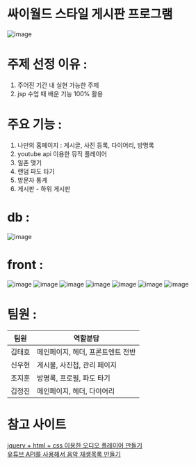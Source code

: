 # 싸이월드 스타일 게시판 프로그램 

![image](https://user-images.githubusercontent.com/30681841/146957822-e1283865-fa68-40f6-858b-d6a2a6610689.png)


# 주제 선정 이유 : 

1. 주어진 기간 내 실현 가능한 주제
2. jsp 수업 때 배운 기능 100% 활용

# 주요 기능 : 

1. 나만의 홈페이지 : 게시글, 사진 등록, 다이어리, 방명록 
2. youtube api 이용한 뮤직 플레이어
3. 일촌 맺기
4. 랜덤 파도 타기
5. 방문자 통계 
6. 게시판 - 하위 게시판


# db : 
![image](https://user-images.githubusercontent.com/30681841/147026277-43c29bf5-22df-48c0-9b4d-7e28ebf9100f.png)

# front : 
![image](https://user-images.githubusercontent.com/30681841/146956318-b92a322e-a44e-4814-88a2-274f0d8481e5.png)
![image](https://user-images.githubusercontent.com/30681841/146957186-946f5be4-f2d4-4c7d-a7d7-0c0b1609f66f.png)
![image](https://user-images.githubusercontent.com/30681841/146957216-4e5074d8-bf69-4f2a-a68f-290d2ca65d43.png)
![image](https://user-images.githubusercontent.com/30681841/146957265-f0f52806-8c33-4199-8cc7-cff9d22df0b8.png)
![image](https://user-images.githubusercontent.com/30681841/146957338-ad77fa70-1687-48ba-81d2-a8013bb3bd1c.png)
![image](https://user-images.githubusercontent.com/30681841/146957359-f49e9b20-3f2f-433c-8df2-cc5b6e2eba2e.png)
![image](https://user-images.githubusercontent.com/30681841/146957376-ee86e44c-6296-4c60-bd7d-b8e60d742955.png)

# 팀원 : 

팀원 | 역할분담 |
--- | --- |
김태호 | 메인페이지, 헤더, 프론트엔트 전반 |                  
신우현 | 게시물, 사진첩, 관리 페이지 |
조지훈 | 방명록, 프로필, 파도 타기 |
김정진 | 메인페이지, 헤더, 다이어리 |

# 참고 사이트 

[jquery + html + css 이용한 오디오 플레이어 만들기](https://taengsweb.tistory.com/32)   
[유튜브 API를 사용해서 음악 재생목록 만들기](https://jdh5202.tistory.com/450)   
